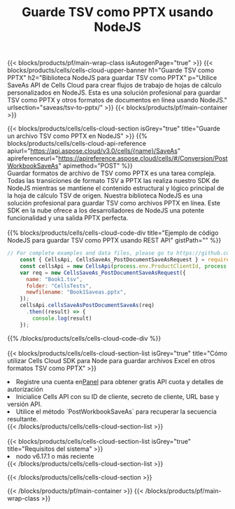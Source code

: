 ﻿---
title:  Guarde TSV como PPTX usando NodeJS
description:  Utilizando Aspose.Cells Cloud SDK para NodeJS para guardar el archivo en formato TSV como archivo en formato PPTX.
---
{{< blocks/products/pf/main-wrap-class isAutogenPage="true" >}}
{{< blocks/products/cells/cells-cloud-upper-banner h1="Guarde TSV como PPTX" h2="Biblioteca NodeJS para guardar TSV como PPTX" p="Utilice SaveAs API de Cells Cloud para crear flujos de trabajo de hojas de cálculo personalizados en NodeJS. Esta es una solución profesional para guardar TSV como PPTX y otros formatos de documentos en línea usando NodeJS." urlsection="saveas/tsv-to-pptx/" >}}
{{< blocks/products/pf/main-container >}}

{{< blocks/products/cells/cells-cloud-section isGrey="true" title="Guarde un archivo TSV como PPTX en NodeJS" >}}
{{% blocks/products/cells/cells-cloud-api-reference apiurl="https://api.aspose.cloud/v3.0/cells/{name}/SaveAs" apireferenceurl="https://apireference.aspose.cloud/cells/#/Conversion/PostWorkbookSaveAs" apimethod="POST" %}}
<br/>
Guardar formatos de archivo de TSV como PPTX es una tarea compleja. Todas las transiciones de formato TSV a PPTX las realiza nuestro SDK de NodeJS mientras se mantiene el contenido estructural y lógico principal de la hoja de cálculo TSV de origen. Nuestra biblioteca NodeJS es una solución profesional para guardar TSV como archivos PPTX en línea. Este SDK en la nube ofrece a los desarrolladores de NodeJS una potente funcionalidad y una salida PPTX perfecta.
<br/>
<br/>
{{% blocks/products/cells/cells-cloud-code-div title="Ejemplo de código NodeJS para guardar TSV como PPTX usando REST API" gistPath="" %}}
  
```js
// For complete examples and data files, please go to https://github.com/aspose-cells-cloud/aspose-cells-cloud-node/
    const { CellsApi, CellsSaveAs_PostDocumentSaveAsRequest } = require("asposecellscloud");
    const cellsApi = new CellsApi(process.env.ProductClientId, process.env.ProductClientSecret);
    var req = new CellsSaveAs_PostDocumentSaveAsRequest({
      name: "Book1.tsv",
      folder: "CellsTests",
      newfilename: "Book1Saveas.pptx",
    });
    cellsApi.cellsSaveAsPostDocumentSaveAs(req)
      .then((result) => {
        console.log(result)
    });
```
  
{{% /blocks/products/cells/cells-cloud-code-div %}}
<br/>
<br/>
{{< blocks/products/cells/cells-cloud-section-list isGrey="true" title="Cómo utilizar Cells Cloud SDK para Node para guardar archivos Excel en otros formatos TSV como PPTX" >}}
<li> Registre una cuenta en<a href="https://dashboard.aspose.cloud/">Panel</a> para obtener gratis API cuota y detalles de autorización</li>
<li>Inicialice Cells API con su ID de cliente, secreto de cliente, URL base y versión API.</li>
<li>Utilice el método `PostWorkbookSaveAs` para recuperar la secuencia resultante.</li>
{{< /blocks/products/cells/cells-cloud-section-list >}}
<br/>
<br/>
{{< blocks/products/cells/cells-cloud-section-list isGrey="true" title="Requisitos del sistema" >}}
<li>nodo v6.17.1 o más reciente</li>
{{< /blocks/products/cells/cells-cloud-section-list >}}

{{< /blocks/products/cells/cells-cloud-section >}}

{{< /blocks/products/pf/main-container >}}
{{< /blocks/products/pf/main-wrap-class >}}
